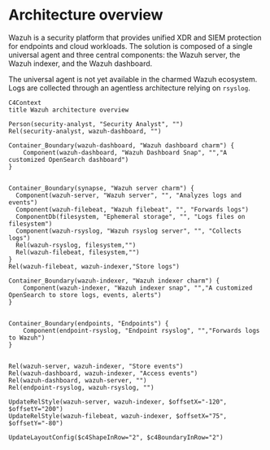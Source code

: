 # Architecture overview

Wazuh is a security platform that provides unified XDR and SIEM protection for endpoints and cloud workloads. The solution is composed of a single universal agent and three central components: the Wazuh server, the Wazuh indexer, and the Wazuh dashboard.

The universal agent is not yet available in the charmed Wazuh ecosystem. Logs are collected through an agentless architecture relying on `rsyslog`.

```mermaid
C4Context
title Wazuh architecture overview

Person(security-analyst, "Security Analyst", "")
Rel(security-analyst, wazuh-dashboard, "")

Container_Boundary(wazuh-dashboard, "Wazuh dashboard charm") {
    Component(wazuh-dashboard, "Wazuh Dashboard Snap", "","A customized OpenSearch dashboard")
}


Container_Boundary(synapse, "Wazuh server charm") {
  Component(wazuh-server, "Wazuh server", "", "Analyzes logs and events")
  Component(wazuh-filebeat, "Wazuh filebeat", "", "Forwards logs")
  ComponentDb(filesystem, "Ephemeral storage", "", "Logs files on filesystem")
  Component(wazuh-rsyslog, "Wazuh rsyslog server", "", "Collects logs")
  Rel(wazuh-rsyslog, filesystem,"")
  Rel(wazuh-filebeat, filesystem,"")
}
Rel(wazuh-filebeat, wazuh-indexer,"Store logs")

Container_Boundary(wazuh-indexer, "Wazuh indexer charm") {
    Component(wazuh-indexer, "Wazuh indexer snap", "","A customized OpenSearch to store logs, events, alerts")
}


Container_Boundary(endpoints, "Endpoints") {
    Component(endpoint-rsyslog, "Endpoint rsyslog", "","Forwards logs to Wazuh")
}


Rel(wazuh-server, wazuh-indexer, "Store events")
Rel(wazuh-dashboard, wazuh-indexer, "Access events")
Rel(wazuh-dashboard, wazuh-server, "")
Rel(endpoint-rsyslog, wazuh-rsyslog, "")

UpdateRelStyle(wazuh-server, wazuh-indexer, $offsetX="-120", $offsetY="200")
UpdateRelStyle(wazuh-filebeat, wazuh-indexer, $offsetX="75", $offsetY="-80")

UpdateLayoutConfig($c4ShapeInRow="2", $c4BoundaryInRow="2")
```
